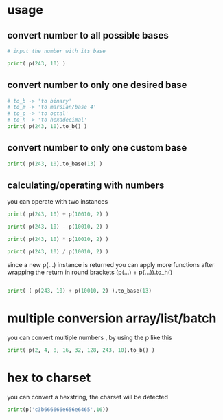 
# usage
## convert number to all possible bases

```python 
# input the number with its base 

print( p(243, 10) ) 
```

## convert number to only one desired base

```python 
# to_b -> 'to binary' 
# to_m -> 'to marsian/base 4' 
# to_o -> 'to octal' 
# to_h -> 'to hexadecimal' 
print( p(243, 10).to_b() ) 
```

## convert number to only one custom base

```python 
print( p(243, 10).to_base(13) ) 
```


## calculating/operating with numbers

you can operate with two instances


```python 
print( p(243, 10) + p(10010, 2) ) 

print( p(243, 10) - p(10010, 2) ) 

print( p(243, 10) * p(10010, 2) ) 

print( p(243, 10) / p(10010, 2) ) 
```


since a new p(...) instance is returned you can apply more functions after wrapping the return in round brackets (p(...) + p(...)).to_h()

```python 

print( ( p(243, 10) + p(10010, 2) ).to_base(13) 

```


# multiple conversion array/list/batch
you can convert multiple numbers , by using the p like this
```python
print( p(2, 4, 8, 16, 32, 128, 243, 10).to_b() ) 
```

# hex to charset 
you can convert a hexstring, the charset will be detected
```python
print(p('c3b666666e656e6465',16))
```

